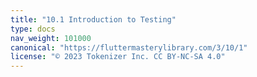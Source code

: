 ```yaml
---
title: "10.1 Introduction to Testing"
type: docs
nav_weight: 101000
canonical: "https://fluttermasterylibrary.com/3/10/1"
license: "© 2023 Tokenizer Inc. CC BY-NC-SA 4.0"
---
```

